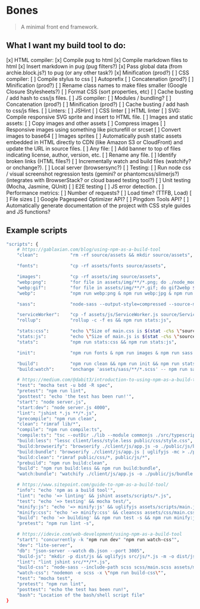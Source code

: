 # Bones

> A minimal front end framework.

## What I want my build tool to do:

[x] HTML compiler:
    [x] Compile pug to html
    [x] Compile markdown files to html
    [x] Insert markdown in pug (pug filters?)
    [x] Pass global data (from archie.block.js?) to pug (or any other task?)
    [x] Minification (prod?)
[ ] CSS compiler:
    [ ] Compile stylus to css
    [ ] Autoprefix
    [ ] Concatenation (prod?)
    [ ] Minification (prod?)
    [ ] Rename class names to make files smaller (Google Closure Stylesheets?)
    [ ] Format CSS (sort properties, etc)
    [ ] Cache busting / add hash to css/js files.
[ ] JS compiler:
    [ ] Modules / bundling?
    [ ] Concatenation (prod?)
    [ ] Minification (prod?)
    [ ] Cache busting / add hash to css/js files.
[ ] Linters:
    [ ] JSHint
    [ ] CSS linter
    [ ] HTML linter
[ ] SVG: Compile responsive SVG sprite and insert to HTML file.
[ ] Images and static assets:
    [ ] Copy images and other assets
    [ ] Compress images
    [ ] Responsive images using something like picturefill or srcset
    [ ] Convert images to base64
    [ ] Images sprites
    [ ] Automatically push static assets embedded in HTML directly to CDN (like Amazon S3 or CloudFront) and update the URL in source files.
[ ] Any file:
    [ ] Add banner to top of files indicating license, author, version, etc.
    [ ] Rename any file.
    [ ] Identify broken links (HTML files?)
[ ] Incrementally watch and build files (watchify? or onchange?).
[ ] Local server (browsersync?)
[ ] Testing:
    [ ] Run node css / visual screenshot regression tests (gemini? or phantomcss/slimerjs?) (integrates with BrowserStack? or cloud based testing tool?)
    [ ] Unit testing (Mocha, Jasmine, QUnit)
    [ ] E2E testing
    [ ] JS error detection.
[ ] Performance metrics:
    [ ] Number of requests?
    [ ] Load time? (TTFB, Load)
    [ ] File sizes
    [ ] Google Pagespeed Optimizer API?
    [ ] Pingdom Tools API?
[ ] Automatically generate documentation of the project with CSS style guides and JS functions?

## Example scripts

```bash
"scripts": {
    # https://gablaxian.com/blog/using-npm-as-a-build-tool
    "clean":            "rm -rf source/assets && mkdir source/assets",

    "fonts":            "cp -rf assets/fonts source/assets",

    "images":           "cp -rf assets/img source/assets",
    "webp:png":         "for file in assets/img/**/*.png; do ./node_modules/.bin/cwebp -lossless -q 80 $file -o source/$file.webp -short; done;", L"webp:jpg":         "for file in assets/img/**/*.jpg; do ./node_modules/.bin/cwebp -q 80 $file -o source/$file.webp -short; done;",
    "webp:gif":         "for file in assets/img/**/*.gif; do gif2webp $file -o source/$file.webp; done;",
    "webp":             "npm run webp:png & npm run webp:jpg & npm run webp:gif",

    "sass":             "node-sass --output-style=compressed --source-map=true --output=source/assets/css/ assets/sass/build.scss source/assets/css/main.css && npm run stats:css",

    "serviceWorker":    "cp -f assets/js/ServiceWorker.js source/ServiceWorker.js",
    "rollup":           "rollup -c -f es && npm run stats:js",

    "stats:css":        "echo \"Size of main.css is $(stat -c%s \"source/assets/css/main.css\") bytes ($(gzip -c source/assets/css/main.css | wc -c) bytes gzipped)\"",
    "stats:js":         "echo \"Size of main.js is $(stat -c%s \"source/assets/js/main.js\") bytes ($(gzip -c source/assets/js/main.js | wc -c) bytes gzipped)\"",
    "stats":            "npm run stats:css && npm run stats:js",

    "init":             "npm run fonts & npm run images & npm run sass & npm run serviceWorker & npm run rollup & npm run webp",

    "build":            "npm run clean && npm run init && npm run stats",
    "build:watch":      "onchange 'assets/sass/**/*.scss' -- npm run sass",

    # https://medium.com/@dabit3/introduction-to-using-npm-as-a-build-tool-b41076f488b0
    "test": "mocha test -u bdd -R spec",
    "pretest": "npm run lint",
    "posttest": "echo 'the test has been run!'",
    "start": "node server.js",
    "start:dev": "node server.js 4000",
    "lint": "jshint *.js **/*.js",
    "precompile": "npm run clean",
    "clean": "rimraf lib/*",
    "compile": "npm run compile:ts",
    "compile:ts": "tsc --outDir ./lib --module commonjs ./src/typescript/app.ts",
    "build:less": "lessc client/less/style.less public/css/style.css",
    "build:browserify": "browserify ./client/js/app.js -o ./public/js/bundle.js",
    "build:bundle": "browserify ./client/js/app.js | uglifyjs -mc > ./public/js/bundle.js",
    "build:clean": "rimraf public/css/*, public/js/*",
    "prebuild": "npm run build:clean",
    "build": "npm run build:less && npm run build:bundle",
    "watch:bundle": "watchify ./client/js/app.js -o ./public/js/bundle.js -v",

    # https://www.sitepoint.com/guide-to-npm-as-a-build-tool/
    "info": "echo 'npm as a build tool'",
    "lint": "echo '=> linting' && jshint assets/scripts/*.js",
    "test": "echo '=> testing' && mocha test/",
    "minify:js": "echo '=> minify:js' && uglifyjs assets/scripts/main.js -o dist/public/js/jquery.min.js",
    "minify:css": "echo '=> minify:css' && cleancss assets/css/main.css -o dist/public/css/main.min.css",
    "build": "echo '=> building' && npm run test -s && npm run minify:js -s && npm run minify:css -s",
    "pretest": "npm run lint -s",

    # https://idevie.com/web-development/using-npm-as-a-build-tool
    "start": "concurrently -k "npm run dev" "npm run watch-css"",
    "dev": "lite-server",
    "db": "json-server --watch db.json --port 3005",
    "build-js": "mkdir -p dist/js && uglifyjs src/js/*.js -m -o dist/js/app.js",
    "lint": "lint jshint src/**/**.js",
    "build-css": "node-sass --include-path scss scss/main.scss assets/main.css",
    "watch-css": "nodemon -e scss -x \"npm run build-css\"",
    "test": "mocha test",
    "pretest": "npm run lint",
    "posttest": "echo the test has been run!",
    "bash": "Location of the bash/shell script file"
}
```
